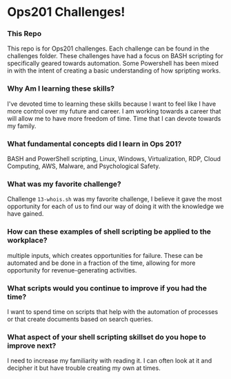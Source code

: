 # Ops201 Challenges!

### This Repo

This repo is for Ops201 challenges. Each challenge can be found in the challenges folder.  These challenges have had a focus on BASH scripting for specifically geared towards automation.  Some Powershell has been mixed in with the intent of creating a basic understanding of how spripting works. 

### Why Am I learning these skills?

I've devoted time to learning these skills because I want to feel like I have more control over my future and career. I am working towards a career that will allow me to have more  freedom of time. Time that I can devote towards my family. 

### What fundamental concepts did I learn in Ops 201?

BASH and PowerShell scripting, Linux, Windows, Virtualization, RDP, Cloud Computing, AWS, Malware, and Psychological Safety.

### What was my favorite challenge?

Challenge `13-whois.sh` was my favorite challenge, I believe it gave the most opportunity for each of us to find our way of doing it with the knowledge we have gained. 

### How can these examples of shell scripting be applied to the workplace?

multiple inputs, which creates opportunities for failure. These can be automated and be done in a fraction of the time, allowing for more opportunity for revenue-generating activities. 
### What scripts would you continue to improve if you had the time?

I want to spend time on scripts that help with the automation of processes or that create documents based on search queries. 

### What aspect of your shell scripting skillset do you hope to improve next?

I need to increase my familiarity with reading it. I can often look at it and decipher it but have trouble creating my own at times. 
